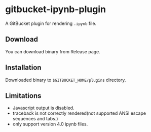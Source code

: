 # gitbucket-ipynb-plugin

A GitBucket plugin for rendering `.ipynb` file.

## Download

You can download binary from Release page.

## Installation

Downloaded binary to `$GITBUCKET_HOME/plugins` directory.

## Limitations

- Javascript output is disabled.
- traceback is not correctly rendered(not supported ANSI escape sequences and tabs.)
- only support version 4.0 ipynb files.